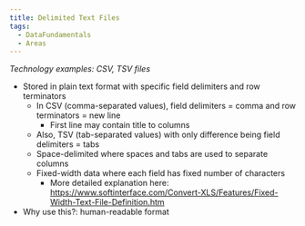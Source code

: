 ```yaml
---
title: Delimited Text Files
tags:
  - DataFundamentals
  - Areas
---
```

*Technology examples: CSV, TSV files*
- Stored in plain text format with specific field delimiters and row terminators
	- In CSV (comma-separated values), field delimiters = comma and row terminators = new line
		- First line may contain title to columns
	- Also, TSV (tab-separated values) with only difference being field delimiters = tabs
	- Space-delimited where spaces and tabs are used to separate columns
	- Fixed-width data where each field has fixed number of characters
		- More detailed explanation here: https://www.softinterface.com/Convert-XLS/Features/Fixed-Width-Text-File-Definition.htm
- Why use this?: human-readable format


